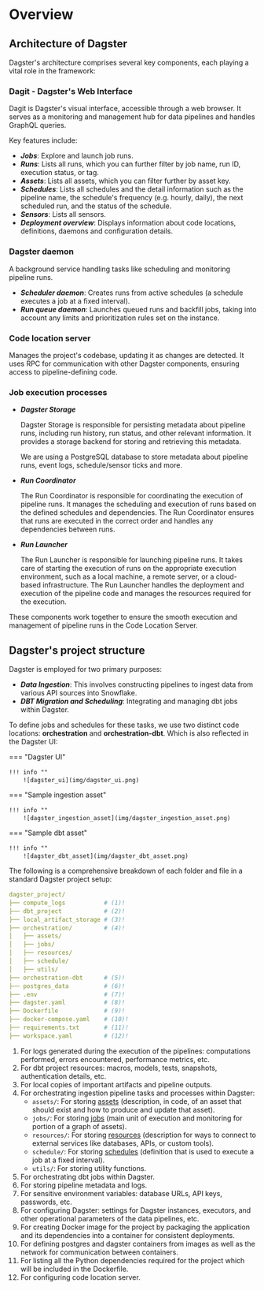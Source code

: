 # __Overview__

## __Architecture of Dagster__
Dagster's architecture comprises several key components, each playing a vital role in the framework:

### __Dagit - Dagster's Web Interface__

Dagit is Dagster's visual interface, accessible through a web browser. It serves as a monitoring and management hub for data pipelines and handles GraphQL queries. 

Key features include:

- ***Jobs***: Explore and launch job runs.
- ***Runs***: Lists all runs, which you can further filter by job name, run ID, execution status, or tag.
- ***Assets***: Lists all assets, which you can filter further by asset key.
- ***Schedules***: Lists all schedules and the detail information such as the pipeline name, the schedule's frequency (e.g. hourly, daily), the next scheduled run, and the status of the schedule.
- ***Sensors***: Lists all sensors.
- ***Deployment overview***: Displays information about code locations, definitions, daemons and configuration details.

### __Dagster daemon__ 

A background service handling tasks like scheduling and monitoring pipeline runs.

- ***Scheduler daemon***: Creates runs from active schedules (a schedule executes a job at a fixed interval).
- ***Run queue daemon***: Launches queued runs and backfill jobs, taking into account any limits and prioritization rules set on the instance.

### __Code location server__

Manages the project's codebase, updating it as changes are detected. It uses RPC for communication with other Dagster components, ensuring access to pipeline-defining code.

### __Job execution processes__

- ***Dagster Storage***

    Dagster Storage is responsible for persisting metadata about pipeline runs, including run history, run status, and other relevant information. It provides a storage backend for storing and retrieving this metadata.

    We are using a PostgreSQL database to store metadata about pipeline runs, event logs, schedule/sensor ticks and more.

- ***Run Coordinator***

    The Run Coordinator is responsible for coordinating the execution of pipeline runs. It manages the scheduling and execution of runs based on the defined schedules and dependencies. The Run Coordinator ensures that runs are executed in the correct order and handles any dependencies between runs.

- ***Run Launcher***

    The Run Launcher is responsible for launching pipeline runs. It takes care of starting the execution of runs on the appropriate execution environment, such as a local machine, a remote server, or a cloud-based infrastructure. The Run Launcher handles the deployment and execution of the pipeline code and manages the resources required for the execution.

These components work together to ensure the smooth execution and management of pipeline runs in the Code Location Server.

## __Dagster's project structure__

Dagster is employed for two primary purposes:

-   ***Data Ingestion***: This involves constructing pipelines to ingest data from various API sources into Snowflake.
-   ***DBT Migration and Scheduling***: Integrating and managing dbt jobs within Dagster.

To define jobs and schedules for these tasks, we use two distinct code locations: **orchestration** and **orchestration-dbt**. Which is also reflected in the Dagster UI:

=== "Dagster UI"

    !!! info ""
        ![dagster_ui](img/dagster_ui.png)

=== "Sample ingestion asset"

    !!! info ""
        ![dagster_ingestion_asset](img/dagster_ingestion_asset.png)

=== "Sample dbt asset"

    !!! info ""
        ![dagster_dbt_asset](img/dagster_dbt_asset.png)

The following is a comprehensive breakdown of each folder and file in a standard Dagster project setup:

``` yaml title="Dagster project structure"
dagster_project/
├── compute_logs           # (1)!
├── dbt_project            # (2)!
├── local_artifact_storage # (3)!
├── orchestration/         # (4)!
│   ├── assets/            
│   ├── jobs/              
│   ├── resources/         
│   ├── schedule/          
│   ├── utils/             
├── orchestration-dbt      # (5)!
├── postgres_data          # (6)!
├── .env                   # (7)!
├── dagster.yaml           # (8)!
├── Dockerfile             # (9)!
├── docker-compose.yaml    # (10)!
├── requirements.txt       # (11)!
├── workspace.yaml         # (12)!

```

1.  For logs generated during the execution of the pipelines: computations performed, errors encountered, performance metrics, etc.
2.  For dbt project resources: macros, models, tests, snapshots, authentication details, etc.
3.  For local copies of important artifacts and pipeline outputs.
4.  For orchestrating ingestion pipeline tasks and processes within Dagster:
    - `assets/`: For storing [assets](https://docs.dagster.io/concepts/assets/software-defined-assets) (description, in code, of an asset that should exist and how to produce and update that asset). 
    - `jobs/`: For storing [jobs](https://docs.dagster.io/concepts/ops-jobs-graphs/jobs#jobs) (main unit of execution and monitoring for portion of a graph of assets).
    - `resources/`: For storing [resources](https://docs.dagster.io/concepts/resources) (description for ways to connect to external services like databases, APIs, or custom tools).
    - `schedule/`: For storing [schedules](https://docs.dagster.io/concepts/partitions-schedules-sensors/schedules#schedules) (definition that is used to execute a job at a fixed interval).
    - `utils/`: For storing utility functions.
5. For orchestrating dbt jobs within Dagster.
6. For storing pipeline metadata and logs.
7. For sensitive environment variables: database URLs, API keys, passwords, etc.
8. For configuring Dagster: settings for Dagster instances, executors, and other operational parameters of the data pipelines, etc.
9. For creating Docker image for the project by packaging the application and its dependencies into a container for consistent deployments.
10. For defining postgres and dagster containers from images as well as the network for communication between containers.
11. For listing all the Python dependencies required for the project which will be included in the Dockerfile.
12. For configuring code location server.